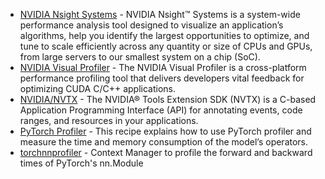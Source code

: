 - [NVIDIA Nsight Systems](https://developer.nvidia.com/nsight-systems) - NVIDIA Nsight™ Systems is a system-wide performance analysis tool designed to visualize an application’s algorithms, help you identify the largest opportunities to optimize, and tune to scale efficiently across any quantity or size of CPUs and GPUs, from large servers to our smallest system on a chip (SoC).
- [NVIDIA Visual Profiler](https://developer.nvidia.com/nvidia-visual-profiler) - The NVIDIA Visual Profiler is a cross-platform performance profiling tool that delivers developers vital feedback for optimizing CUDA C/C++ applications.
- [NVIDIA/NVTX](https://github.com/NVIDIA/NVTX) - The NVIDIA® Tools Extension SDK (NVTX) is a C-based Application Programming Interface (API) for annotating events, code ranges, and resources in your applications.
- [PyTorch Profiler](https://pytorch.org/tutorials/recipes/recipes/profiler_recipe.html) - This recipe explains how to use PyTorch profiler and measure the time and memory consumption of the model’s operators.
- [torchnnprofiler](https://github.com/kshitij12345/torchnnprofiler) - Context Manager to profile the forward and backward times of PyTorch's nn.Module
